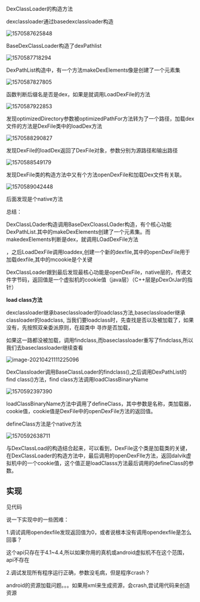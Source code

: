 DexClassLoader的构造方法

dexclassloader通过basedexclassloader构造

![1570587625848](https://img2018.cnblogs.com/blog/1029347/201910/1029347-20191009153022709-246059899.png)

BaseDexClassLoader构造了dexPathlist

![1570587718294](https://img2018.cnblogs.com/blog/1029347/201910/1029347-20191009153024908-1948723360.png)

DexPathList构造中，有一个方法makeDexElements像是创建了一个元素集

![1570587827805](https://img2018.cnblogs.com/blog/1029347/201910/1029347-20191009153025519-897225998.png)

函数判断后缀名是否是dex，如果是就调用LoadDexFile的方法

![1570587922853](https://img2018.cnblogs.com/blog/1029347/201910/1029347-20191009153026168-2141048526.png)

发现optimizedDirectory参数被optimizedPathFor方法转为了一个路径，加载dex文件的方法是DexFile类中的loadDex方法

![1570588290827](https://img2018.cnblogs.com/blog/1029347/201910/1029347-20191009153027610-788300822.png)

发现DexFile的loadDex返回了DexFile对象，参数分别为源路径和输出路径

![1570588549179](https://img2018.cnblogs.com/blog/1029347/201910/1029347-20191009153028200-2133035389.png)

发现DexFile类的构造方法中又有个方法openDexFile和加载Dex文件有关联。

![1570589042448](https://img2018.cnblogs.com/blog/1029347/201910/1029347-20191009153028835-983571206.png)

后面发现是个native方法

总结：

DexClassLOader构造调用BaseDexCloassLOader构造，有个核心功能DexPathList.其中的makeDexElements创建了一个元素集。而makedexElements判断是dex，就调用LOadDexFile方法

，之后LoadDexFile调用loaddex,创建一个新的dexfile,其中的openDexFile用于加载dexfile,其中的mcookie是个关键

DexClassLoader跟到最后发现最核心功能是openDexFile，native层的，传递文件字节码，返回值是一个虚拟机的cookie值（java层）（C++层是pDexOrJar的指针）

**load class方法**

dexclassloader继承baseclassloader的loadclass方法,baseclassloader继承classloader的loadclass, 当我们要loadclass时，先查找是否以及被加载了，如果没有，先按照双亲委派原则，在超类中 寻炸是否加载，

如果这一路都没被加载，调用findclass,而baseclassloader重写了findclass,所以我们去baseclassloader继续查看

![image-20210421111225096](C:\Users\24657\AppData\Roaming\Typora\typora-user-images\image-20210421111225096.png)

DexClassloader调用BaseClassLoader的findclass(),之后调用DexPathList的find class()方法，find class方法调用loadClassBinaryName

![1570592397390](https://img2018.cnblogs.com/blog/1029347/201910/1029347-20191009153031196-1336517208.png)

loadClassBinaryName方法中调用了defineClass，其中参数是名称，类加载器，cookie值，cookie值是DexFile中的openDexFile方法的返回值。

defineClass方法是个native方法

![1570592638711](https://img2018.cnblogs.com/blog/1029347/201910/1029347-20191009153031870-933555970.png)

与DexClassLoad的构造结合起来，可以看到，DexFile这个类是加载类的关键，在DexClassLoader的构造方法中，最后调用的openDexFIle方法，返回dalvik虚拟机中的一个cookie值，这个值正是loadClasss方法最后调用的defineClass的参数。

## 实现

见代码

说一下实现中的一些困难：

1.调试调用opendexfile发现返回值为0，或者说根本没有调用opendexfile是怎么回事？

 这个api只存在于4.1~4.4,所以如果你用的真机或android虚拟机不在这个范围，api不存在

2.调试发现所有程序运行正确，参数没毛病，但是程序crash？

  android的资源加载问题。。。如果用xml来生成资源，会crash,尝试用代码来创造资源